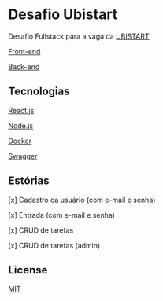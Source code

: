 # Desafio Ubistart

Desafio Fullstack para a vaga da [UBISTART](https://www.ubistart.com/)

[Front-end](https://github.com/brtmvdl/ubistart-frontend-challenge)

[Back-end](https://github.com/brtmvdl/ubistart-backend-challenge)

## Tecnologias

[React.js](https://reactjs.org/)

[Node.js](https://nodejs.org/en/)

[Docker](https://www.docker.com/)

[Swagger](https://swagger.io/)

## Estórias

[x] Cadastro da usuário (com e-mail e senha)

[x] Entrada (com e-mail e senha)

[x] CRUD de tarefas

[x] CRUD de tarefas (admin)

## License

[MIT](./LICENSE)
